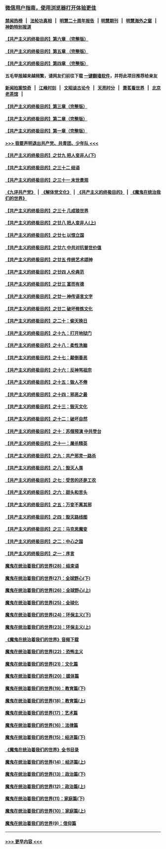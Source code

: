 ### [微信用户指南，使用浏览器打开体验更佳](https://github.com/gfw-breaker/banned-news1/blob/master/indexes/wechat-guide.md?t=0)
#### [禁闻热榜](热点新闻.md?t=0)  &nbsp;&nbsp;|&nbsp;&nbsp; [法轮功真相](https://github.com/gfw-breaker/truth/blob/master/README.md?t=0) &nbsp;&nbsp;|&nbsp;&nbsp; [明慧二十周年报告](https://github.com/gfw-breaker/mh-reports/blob/master/README.md?t=0) &nbsp;&nbsp;|&nbsp;&nbsp;[明慧期刊](https://github.com/gfw-breaker/mh-qikan) &nbsp;&nbsp;|&nbsp;&nbsp; [明慧海外之窗](https://github.com/gfw-breaker/mh-news/blob/master/README.md?t=0) &nbsp;&nbsp;|&nbsp;&nbsp; [神韵特别报道](https://github.com/gfw-breaker/mh-news/blob/master/shenyun.md?t=0)
#### [【共产主义的终极目的】第六章 （完整版）](../pages/nsc422/n11428913.md?t=02062044) 
#### [【共产主义的终极目的】第五章 （完整版）](../pages/nsc422/n11428912.md?t=02062044) 
#### [【共产主义的终极目的】第四章 （完整版）](../pages/nsc422/n11428907.md?t=02062044) 
#### 五毛举报越来越频繁，请网友们前往下载 [一键翻墙软件](https://github.com/gfw-breaker/ssr-accounts)，并将此项目推荐给亲友
#### [新闻拍案惊奇](https://github.com/gfw-breaker/banned-news1/blob/master/pages/link4.md) &nbsp;&nbsp;|&nbsp;&nbsp; [江峰时刻](https://github.com/gfw-breaker/banned-news1/blob/master/pages/link4.md) &nbsp;&nbsp;|&nbsp;&nbsp; [文昭谈古论今](https://github.com/gfw-breaker/banned-news1/blob/master/pages/link4.md) &nbsp;&nbsp;|&nbsp;&nbsp; [天亮时分](https://github.com/gfw-breaker/banned-news1/blob/master/pages/link4.md) &nbsp;&nbsp;|&nbsp;&nbsp; [萧茗看世界](https://github.com/gfw-breaker/banned-news1/blob/master/pages/link4.md) &nbsp;&nbsp;|&nbsp;&nbsp; [北京老茶馆](https://github.com/gfw-breaker/banned-news1/blob/master/pages/link4.md) &nbsp;&nbsp;|&nbsp;&nbsp; 
#### [【共产主义的终极目的】第三章（完整版）](../pages/nsc422/n11428848.md?t=02062044) 
#### [【共产主义的终极目的】第二章（完整版）](../pages/nsc422/n11428831.md?t=02062044) 
#### [【共产主义的终极目的】第一章（完整版）](../pages/nsc422/n11417651.md?t=02062044) 
#### [>>> 我要声明退出共产党、共青团、少年队 <<<](https://github.com/begood0513/goodnews/blob/master/quit/letter.md) 
#### [【共产主义的终极目的】之廿九 把人变非人(下)](../pages/nsc422/n11344140.md?t=02062044) 
#### [【共产主义的终极目的】之三十二 结语](../pages/nsc422/n11360535.md?t=02062044) 
#### [【共产主义的终极目的】之三十一 末世景观](../pages/nsc422/n11351129.md?t=02062044) 
#### [《九评共产党》](https://github.com/begood0513/9ping.md/blob/master/README.md) &nbsp;|&nbsp; [《解体党文化》](../../../../jtdwh.md/blob/master/README.md)  &nbsp;|&nbsp; [《共产主义的终极目的》](../../../../gczydzjmd.md/blob/master/README.md) &nbsp;|&nbsp; [《魔鬼在统治我们的世界》](../../../../mgztzwmdsj.md/blob/master/README.md) 
#### [【共产主义的终极目的】之三十 几成狼世界](../pages/nsc422/n11348280.md?t=02062044) 
#### [【共产主义的终极目的】之廿八 把人变非人(上)](../pages/nsc422/n11340492.md?t=02062044) 
#### [【共产主义的终极目的】之廿七 以恨立国](../pages/nsc422/n11336944.md?t=02062044) 
#### [【共产主义的终极目的】之廿六 中共对抗普世价值](../pages/nsc422/n11324785.md?t=02062044) 
#### [【共产主义的终极目的】之廿五 传统艺术颂神](../pages/nsc422/n11296396.md?t=02062044) 
#### [【共产主义的终极目的】之廿四 人伦典范](../pages/nsc422/n11296397.md?t=02062044) 
#### [【共产主义的终极目的】之廿三 富而有德](../pages/nsc422/n11283598.md?t=02062044) 
#### [【共产主义的终极目的】之廿一 神传语言文字](../pages/nsc422/n11263265.md?t=02062044) 
#### [【共产主义的终极目的】之廿二 破坏修炼文化](../pages/nsc422/n11245728.md?t=02062044) 
#### [【共产主义的终极目的】之二十：偷天换日](../pages/nsc422/n11238846.md?t=02062044) 
#### [【共产主义的终极目的】之十九：打开地狱门](../pages/nsc422/n11206376.md?t=02062044) 
#### [【共产主义的终极目的】之十八：柔性洗脑](../pages/nsc422/n11199994.md?t=02062044) 
#### [【共产主义的终极目的】之十七：颠倒善恶](../pages/nsc422/n11179782.md?t=02062044) 
#### [【共产主义的终极目的】之十六：反神骂祖宗](../pages/nsc422/n11166798.md?t=02062044) 
#### [【共产主义的终极目的】之十五：毁人不倦](../pages/nsc422/n11166792.md?t=02062044) 
#### [【共产主义的终极目的】之十四：邪恶之最](../pages/nsc422/n11150249.md?t=02062044) 
#### [【共产主义的终极目的】之十三：毁灭文化](../pages/nsc422/n11135227.md?t=02062044) 
#### [【共产主义的终极目的】之十二：破坏自然](../pages/nsc422/n11135214.md?t=02062044) 
#### [【共产主义的终极目的】之十：苏俄预演 中共登台](../pages/nsc422/n11118424.md?t=02062044) 
#### [【共产主义的终极目的】之十一：屠杀精英](../pages/nsc422/n11118442.md?t=02062044) 
#### [【共产主义的终极目的】之九：共产邪灵一路杀](../pages/nsc422/n11114139.md?t=02062044) 
#### [【共产主义的终极目的】之八：毁灭人类](../pages/nsc422/n11108503.md?t=02062044) 
#### [【共产主义的终极目的】之七：受苦的还是工农](../pages/nsc422/n11101809.md?t=02062044) 
#### [【共产主义的终极目的】之六：甜头和苦头](../pages/nsc422/n11096971.md?t=02062044) 
#### [【共产主义的终极目的】之五：万变不离其邪](../pages/nsc422/n11091285.md?t=02062044) 
#### [【共产主义的终极目的】之四：毁灭路线图](../pages/nsc422/n11086284.md?t=02062044) 
#### [【共产主义的终极目的】之三：马克思魔变](../pages/nsc422/n11061941.md?t=02062044) 
#### [【共产主义的终极目的】之二：中心之国](../pages/nsc422/n11047728.md?t=02062044) 
#### [【共产主义的终极目的】之一：序言](../pages/nsc422/n11086077.md?t=02062044) 
#### [魔鬼在统治着我们的世界(28)：结束语](../pages/nsc422/n10936246.md?t=02062044) 
#### [魔鬼在统治着我们的世界(27)：全球野心(下)](../pages/nsc422/n10928319.md?t=02062044) 
#### [魔鬼在统治着我们的世界(26)：全球野心(上)](../pages/nsc422/n10900318.md?t=02062044) 
#### [魔鬼在统治着我们的世界(25)：全球化](../pages/nsc422/n10788205.md?t=02062044) 
#### [魔鬼在统治着我们的世界(24)：环保主义(下)](../pages/nsc422/n10695307.md?t=02062044) 
#### [魔鬼在统治着我们的世界(23)：环保主义(上)](../pages/nsc422/n10688613.md?t=02062044) 
#### [《魔鬼在统治着我们的世界》音频下载](../pages/nsc422/n10635553.md?t=02062044) 
#### [魔鬼在统治着我们的世界(22)：恐怖主义](../pages/nsc422/n10614727.md?t=02062044) 
#### [魔鬼在统治着我们的世界(21)：文化篇](../pages/nsc422/n10597706.md?t=02062044) 
#### [魔鬼在统治着我们的世界(20)：媒体篇](../pages/nsc422/n10586579.md?t=02062044) 
#### [魔鬼在统治着我们的世界(19)：教育篇(下)](../pages/nsc422/n10564808.md?t=02062044) 
#### [魔鬼在统治着我们的世界(18)：教育篇(上)](../pages/nsc422/n10526970.md?t=02062044) 
#### [魔鬼在统治着我们的世界(17)：艺术篇](../pages/nsc422/n10499093.md?t=02062044) 
#### [魔鬼在统治着我们的世界(16)：法律篇](../pages/nsc422/n10485969.md?t=02062044) 
#### [魔鬼在统治着我们的世界(15)：经济篇(下)](../pages/nsc422/n10469975.md?t=02062044) 
#### [《魔鬼在统治着我们的世界》全书目录](../pages/nsc422/n10464261.md?t=02062044) 
#### [魔鬼在统治着我们的世界(14)：经济篇(上)](../pages/nsc422/n10457370.md?t=02062044) 
#### [魔鬼在统治着我们的世界(13)：政治篇(下)](../pages/nsc422/n10448270.md?t=02062044) 
#### [魔鬼在统治着我们的世界(12)：政治篇(上)](../pages/nsc422/n10444576.md?t=02062044) 
#### [魔鬼在统治着我们的世界(11)：家庭篇(下)](../pages/nsc422/n10440961.md?t=02062044) 
#### [魔鬼在统治着我们的世界(10)：家庭篇(上)](../pages/nsc422/n10435448.md?t=02062044) 
#### [魔鬼在统治着我们的世界(9)：信仰篇](../pages/nsc422/n10432159.md?t=02062044) 

----
#### [ >>> 更早内容 <<< ](../indexes/nsc422-earlier.md)
